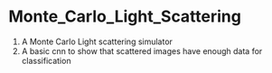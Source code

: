 # Monte_Carlo_Light_Scattering
 
1. A Monte Carlo Light scattering simulator
2. A basic cnn to show that scattered images have enough data for classification
